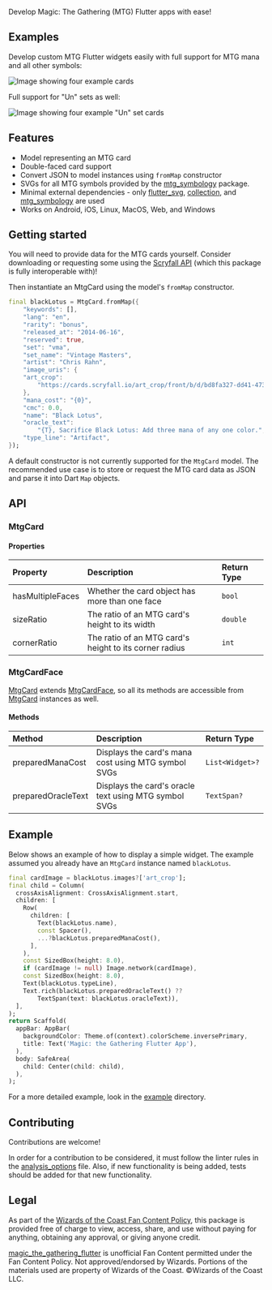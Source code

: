 Develop Magic: The Gathering (MTG) Flutter apps with ease!

## Examples

Develop custom MTG Flutter widgets easily with full support for MTG mana and all other symbols:

![Image showing four example cards](https://raw.githubusercontent.com/zmuranaka/magic_the_gathering_flutter/refs/heads/main/screenshots/screenshot_1.jpg)

Full support for "Un" sets as well:

![Image showing four example "Un" set cards](https://raw.githubusercontent.com/zmuranaka/magic_the_gathering_flutter/refs/heads/main/screenshots/screenshot_2.jpg)

## Features

* Model representing an MTG card
* Double-faced card support
* Convert JSON to model instances using `fromMap` constructor
* SVGs for all MTG symbols provided by the [mtg_symbology](https://pub.dev/packages/mtg_symbology) package.
* Minimal external dependencies - only [flutter_svg](https://pub.dev/packages/flutter_svg), [collection](https://pub.dev/packages/collection), and [mtg_symbology](https://pub.dev/packages/mtg_symbology) are used
* Works on Android, iOS, Linux, MacOS, Web, and Windows

## Getting started

You will need to provide data for the MTG cards yourself. Consider downloading or requesting some using the [Scryfall API](https://scryfall.com/docs/api) (which this package is fully interoperable with)!

Then instantiate an MtgCard using the model's `fromMap` constructor.

```dart
final blackLotus = MtgCard.fromMap({
    "keywords": [],
    "lang": "en",
    "rarity": "bonus",
    "released_at": "2014-06-16",
    "reserved": true,
    "set": "vma",
    "set_name": "Vintage Masters",
    "artist": "Chris Rahn",
    "image_uris": {
    "art_crop":
        "https://cards.scryfall.io/art_crop/front/b/d/bd8fa327-dd41-4737-8f19-2cf5eb1f7cdd.jpg?1614638838",
    },
    "mana_cost": "{0}",
    "cmc": 0.0,
    "name": "Black Lotus",
    "oracle_text":
        "{T}, Sacrifice Black Lotus: Add three mana of any one color.",
    "type_line": "Artifact",
});
```

A default constructor is not currently supported for the `MtgCard` model. The recommended use case is to store or request the MTG card data as JSON and parse it into Dart `Map` objects.

## API

### MtgCard

#### Properties

| Property           | Description                                            | Return Type     |
| :----------------- | :----------------------------------------------------- | :-------------- |
| hasMultipleFaces   | Whether the card object has more than one face         | `bool`          |
| sizeRatio          | The ratio of an MTG card's height to its width         | `double`        |
| cornerRatio        | The ratio of an MTG card's height to its corner radius | `int`           |

### MtgCardFace

[MtgCard](https://pub.dev/documentation/magic_the_gathering_flutter/latest/models_mtg_card/MtgCard-class.html) extends [MtgCardFace](https://pub.dev/documentation/magic_the_gathering_flutter/latest/models_mtg_card_face/MtgCardFace-class.html), so all its methods are accessible from [MtgCard](https://pub.dev/documentation/magic_the_gathering_flutter/latest/models_mtg_card/MtgCard-class.html) instances as well.

#### Methods

| Method             | Description                                            | Return Type     |
| :----------------- | :----------------------------------------------------- | :-------------- |
| preparedManaCost   | Displays the card's mana cost using MTG symbol SVGs    | `List<Widget>?` |
| preparedOracleText | Displays the card's oracle text using MTG symbol SVGs  | `TextSpan?`     |

## Example

Below shows an example of how to display a simple widget. The example assumed you already have an `MtgCard` instance named `blackLotus`.

```dart
final cardImage = blackLotus.images?['art_crop'];
final child = Column(
  crossAxisAlignment: CrossAxisAlignment.start,
  children: [
    Row(
      children: [
        Text(blackLotus.name),
        const Spacer(),
        ...?blackLotus.preparedManaCost(),
      ],
    ),
    const SizedBox(height: 8.0),
    if (cardImage != null) Image.network(cardImage),
    const SizedBox(height: 8.0),
    Text(blackLotus.typeLine),
    Text.rich(blackLotus.preparedOracleText() ??
        TextSpan(text: blackLotus.oracleText)),
  ],
);
return Scaffold(
  appBar: AppBar(
    backgroundColor: Theme.of(context).colorScheme.inversePrimary,
    title: Text('Magic: the Gathering Flutter App'),
  ),
  body: SafeArea(
    child: Center(child: child),
  ),
);
```

For a more detailed example, look in the [example](https://github.com/zmuranaka/magic_the_gathering_flutter/tree/main/example) directory.

## Contributing

Contributions are welcome!

In order for a contribution to be considered, it must follow the linter rules in the [analysis_options](https://github.com/zmuranaka/scryfall_api_symbols/blob/master/analysis_options.yaml) file. Also, if new functionality is being added, tests should be added for that new functionality.

## Legal

As part of the [Wizards of the Coast Fan Content Policy](https://company.wizards.com/en/legal/fancontentpolicy),
this package is provided free of charge to view, access, share, and use without paying for anything, obtaining any approval, or giving anyone credit.

[magic_the_gathering_flutter](https://pub.dev/packages/magic_the_gathering_flutter) is unofficial Fan Content permitted under the Fan Content Policy. Not approved/endorsed by Wizards. Portions of the materials used are property of Wizards of the Coast. ©Wizards of the Coast LLC.

